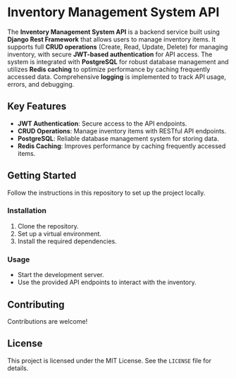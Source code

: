 # Inventory Management System API

The **Inventory Management System API** is a backend service built using **Django Rest Framework** that allows users to manage inventory items. It supports full **CRUD operations** (Create, Read, Update, Delete) for managing inventory, with secure **JWT-based authentication** for API access. The system is integrated with **PostgreSQL** for robust database management and utilizes **Redis caching** to optimize performance by caching frequently accessed data. Comprehensive **logging** is implemented to track API usage, errors, and debugging.

## Key Features
- **JWT Authentication**: Secure access to the API endpoints.
- **CRUD Operations**: Manage inventory items with RESTful API endpoints.
- **PostgreSQL**: Reliable database management system for storing data.
- **Redis Caching**: Improves performance by caching frequently accessed items.

## Getting Started
Follow the instructions in this repository to set up the project locally.

### Installation
1. Clone the repository.
2. Set up a virtual environment.
3. Install the required dependencies.

### Usage
- Start the development server.
- Use the provided API endpoints to interact with the inventory.

## Contributing
Contributions are welcome!

## License
This project is licensed under the MIT License. See the `LICENSE` file for details.
